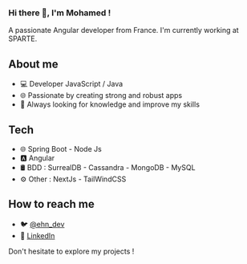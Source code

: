 ### Hi there 👋, I'm Mohamed !

A passionate Angular developer from France.
I'm currently working at SPARTE.

## About me

- 💻 Developer JavaScript / Java
- 🌐 Passionate by creating strong and robust apps
- 🚀 Always looking for knowledge and improve my skills

## Tech

- 🌐 Spring Boot - Node Js
- 🅰️ Angular 
- 🛢️ BDD : SurrealDB - Cassandra - MongoDB - MySQL
- ⚙️ Other : NextJs - TailWindCSS 

## How to reach me

- 🐦 [@ehn_dev](https://twitter.com/@ehn_dev)
- 💼 [LinkedIn](https://www.linkedin.com/in/mohamed-ebarhmatin-376731179/?original_referer=https%3A%2F%2Fgithub.com%2Fmohamedehn)

Don't hesitate to explore my projects !


<!--
**mohamedehn/mohamedehn** is a ✨ _special_ ✨ repository because its `README.md` (this file) appears on your GitHub profile.

Here are some ideas to get you started:

- 🔭 I’m currently working on ...
- 🌱 I’m currently learning ...
- 👯 I’m looking to collaborate on ...
- 🤔 I’m looking for help with ...
- 💬 Ask me about ...
- 📫 How to reach me: ...
- 😄 Pronouns: ...
- ⚡ Fun fact: ...
-->
